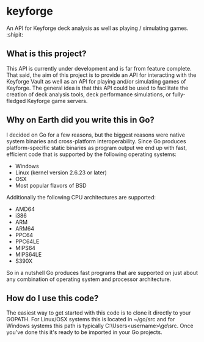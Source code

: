 # keyforge
An API for Keyforge deck analysis as well as playing / simulating games. :shipit:

## What is this project?
This API is currently under development and is far from feature complete. That said, the aim of this project is to provide
an API for interacting with the Keyforge Vault as well as an API for playing and/or simulating games of Keyforge. The general
idea is that this API could be used to facilitate the creation of deck analysis tools, deck performance simulations, or
fully-fledged Keyforge game servers.

## Why on Earth did you write this in Go?
I decided on Go for a few reasons, but the biggest reasons were native system binaries and cross-platform interoperability.
Since Go produces platform-specific static binaries as program output we end up with fast, efficient code that is supported
by the following operating systems:

* Windows
* Linux (kernel version 2.6.23 or later)
* OSX
* Most popular flavors of BSD

Additionally the following CPU architectures are supported:

* AMD64
* i386
* ARM
* ARM64
* PPC64
* PPC64LE
* MIPS64
* MIPS64LE
* S390X

So in a nutshell Go produces fast programs that are supported on just about any combination of operating system and processor 
architecture.

## How do I use this code?
The easiest way to get started with this code is to clone it directly to your GOPATH. For Linux/OSX systems this is located in 
~/go/src and for Windows systems this path is typically C:\Users\<username>\go\src. Once you've done this it's ready to be
imported in your Go projects.
